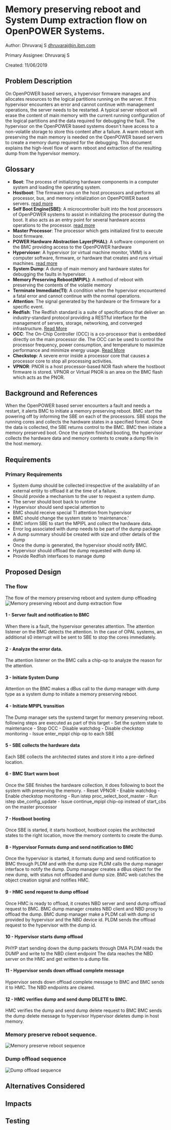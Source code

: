 # Memory preserving reboot and System Dump extraction flow on OpenPOWER Systems.

  Author: Dhruvaraj S <dhruvaraj@in.ibm.com>

  Primary Assignee: Dhruvaraj S

  Created: 11/06/2019

## Problem Description

On OpenPOWER based servers, a hypervisor firmware manages and allocates
resources to the logical partitions running on the server. If this hypervisor
encounters an error and cannot continue with management operations, the server
needs to be restarted. A typical server reboot will erase the content of main
memory with the current running configuration of the logical partitions and the
data required for debugging the fault. The hypervisor on the OpenPOWER based
systems doesn't have access to a non-volatile storage to store this content
after a failure. A warm reboot with preserving the main memory is needed on the
OpenPOWER based servers to create a memory dump required for the debugging.
This document explains the high-level flow of warm reboot and extraction of the
resulting dump from the hypervisor memory.


## Glossary

- **Boot**: The process of initializing hardware components in a computer system
and loading the operating system.
- **Hostboot**: The firmware runs on the host processors and performs all
processor, bus, and memory initialization on OpenPOWER based servers.
[read more](https://github.com/open-power/docs/blob/master/hostboot/HostBoot_PG.md)
- **Self Boot Engine(SBE)**: A microcontroller built into the host processors
of OpenPOWER systems to assist in initializing the processor during the boot.
It also acts as an entry point for several hardware access operations to the
processor. [read more](https://sched.co/SPZP)
- **Master Processor**: The processor which gets initialized first to execute
boot firmware.
- **POWER Hardware Abstraction Layer(PHAL)**: A software component on the BMC
providing access to the OpenPOWER hardware
- **Hypervioser**: A hypervisor (or virtual machine monitor, VMM) is a computer
software, firmware, or hardware that creates and runs virtual machines.
[read more](https://en.wikipedia.org/wiki/Hypervisor)
- **System Dump**: A dump of main memory and hardware states for debugging the
faults in hypervisor.
- **Memory Preserving Reboot(MPIPL)**: A method of reboot with preserving the
contents of the volatile memory
- **Terminate Immediate(TI)**: A condition when the hypervisor encountered
a fatal error and cannot continue with the normal operations.
- **Attention**: The signal generated by the hardware or the firmware for
a specific event.
- **Redfish**: The Redfish standard is a suite of specifications that deliver
an industry-standard protocol providing a RESTful interface for the management
of servers, storage, networking, and converged infrastructure.
[Read More](https://en.wikipedia.org/wiki/Redfish_(specification))
- **OCC**: The On-Chip Controller (OCC) is a co-processor that is embedded
directly on the main processor die. The OCC can be used to control the processor
frequency, power consumption, and temperature to maximize performance and
minimize energy usage.
[Read More](https://openpowerfoundation.org/on-chip-controller-occ/)
- **Checkstop**: A severe error inside a processor core that causes a processor
core to stop all processing activities.
- **VPNOR**: PNOR is a host processor-based NOR flash where the hostboot
firmware is stored. VPNOR or Virtual PNOR is an area on the BMC flash which
acts as the PNOR.

## Background and References
When the OpenPOWER based server encounters a fault and needs a restart,
it alerts BMC to initiate a memory preserving reboot. BMC start the powering off
by informing the SBE on each of the processors. SBE stops the running cores and
collects the hardware states in a specified format. Once the data is collected,
the SBE returns control to the BMC. BMC then initiate a memory preserved boot.
Once the system finished booting, the hypervisor collects the hardware data and
memory contents to create a dump file in the host memory.

## Requirements

### Primary Requirements

-   System dump should be collected irrespective of the availability of an
    external entity to offload it at the time of a failure.
-   Should provide a mechanism to the user to request a system dump.
-   The server should boot back to runtime
-   Hypervisor should send special attention to
-   BMC should receive special TI attention from hypervisor
-   BMC should change the system state to 'maintenance.'
-   BMC inform SBE to start the MPIPL and collect the hardware data.
-   Error log associated with dump needs to be part of the dump package
-   A dump summary should be created with size and other details of the dump
-   Once the dump is generated, the hypervisor should notify BMC.
-   Hypervisor should offload the dump requested with dump id.
-   Provide Redfish interfaces to manage dump

## Proposed Design

### The flow
The flow of the memory preserving reboot and system dump offloading
![Memory preserving reboot and dump extraction flow](https://user-images.githubusercontent.com/16666879/70385938-81c3ef80-19b8-11ea-989f-1f158edda122.jpeg)
#### 1 - Server fault and notification to BMC
When there is a fault, the hypervisor generates attention. The attention
listener on the BMC detects the attention. In the case of OPAL systems,
an additional s0 interrupt will be sent to SBE to stop the cores immediately.
#### 2 -  Analyze the error data.
The attention listener on the BMC calls a chip-op to analyze the reason for the
attention.
#### 3 - Initiate System Dump
Attention on the BMC makes a dBus call to the dump manager with dump type as
a system dump to initiate a memory preserving reboot.
#### 4 - Initiate MPIPL transition
The Dump manager sets the systemd target for memory preserving reboot.
following steps are executed as part of this target
          - Set the system state to maintenance
          - Stop OCC
          - Disable watchdog
          - Disable checkstop monitoring
          - Issue enter_mpipl chip-op to each SBE
#### 5 - SBE collects the hardware data
Each SBE collects the architected states and store it into a pre-defined
location.
#### 6 - BMC Start warm boot
Once the SBE finishes the hardware collection, it does following to boot the
system with preserving the memory.
          - Reset VPNOR
          - Enable watchdog
          - Enable checkstop monitoring
          - Run istep proc_select_boot_master
          - Run istep sbe_config_update
          - Issue continue_mpipl chip-op instead of start_cbs on the
            master processor
#### 7 - Hostboot booting
Once SBE is started, it starts hostboot, hostboot copies the architected states
to the right location, move the memory contents to create the dump.
#### 8 - Hypervisor Formats dump and send notification to BMC
Once the hypervisor is started, it formats dump and send notification to BMC
through PLDM and with the dump size
PLDM calls the dump manager interface to notify the dump.
Dump manager creates a dBus object for the new dump, with status not offloaded
and dump size.
BMC web catches the object creation signal and notifies HMC.
#### 9 - HMC send request to dump offload
Once HMC is ready to offload, it creates NBD server and send dump offload
request to BMC.
BMC dump manager creates NBD client and NBD proxy to offload the dump.
BMC dump manager make a PLDM call with dump id provided by hypervisor and the
NBD device id. PLDM sends the offload request to the hypervisor with the dump
id.
#### 10 - Hypervisor starts dump offload
PHYP start sending down the dump packets through DMA
PLDM reads the DUMP and write to the NBD client endpoint
The data reaches the NBD server on the HMC and get written to a dump file.
#### 11 - Hypervisor sends down offload complete message
Hypervisor sends down offload complete message to BMC and BMC sends it to HMC.
The NBD endpoints are cleared.
#### 12 - HMC verifies dump and send dump DELETE to BMC.
HMC verifies the dump and send dump delete request to BMC
BMC sends the dump delete message to hypervisor
Hypervisor deletes dump in host memory.

### Memory preserve reboot sequence.
![Memory preserve reboot sequence](https://user-images.githubusercontent.com/16666879/70385954-d7000100-19b8-11ea-9900-e6d691277fb8.jpeg)

### Dump offload sequence
![Dump offload sequence](https://user-images.githubusercontent.com/16666879/70385965-30683000-19b9-11ea-91a8-a5fe9630beb0.jpeg)
## Alternatives Considered

## Impacts

## Testing

